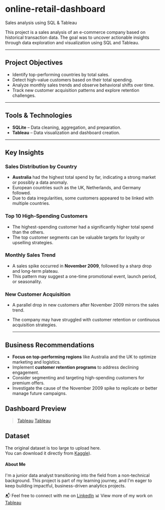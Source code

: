 # online-retail-dashboard
Sales analysis using SQL &amp; Tableau

This project is a sales analysis of an e-commerce company based on historical transaction data. The goal was to uncover actionable insights through data exploration and visualization using SQL and Tableau.

---

## Project Objectives

- Identify top-performing countries by total sales.
- Detect high-value customers based on their total spending.
- Analyze monthly sales trends and observe behavioral shifts over time.
- Track new customer acquisition patterns and explore retention challenges.

---

## Tools & Technologies

- **SQLite** – Data cleaning, aggregation, and preparation.
- **Tableau** – Data visualization and dashboard creation.

---

## Key Insights

### Sales Distribution by Country
- **Australia** had the highest total spend by far, indicating a strong market or possibly a data anomaly.
- European countries such as the UK, Netherlands, and Germany followed.
- Due to data irregularities, some customers appeared to be linked with multiple countries.

### Top 10 High-Spending Customers
- The highest-spending customer had a significantly higher total spend than the others.
- The top customer segments can be valuable targets for loyalty or upselling strategies.

### Monthly Sales Trend
- A sales spike occurred in **November 2009**, followed by a sharp drop and long-term plateau.
- This pattern may suggest a one-time promotional event, launch period, or seasonality.

### New Customer Acquisition
- A parallel drop in new customers after November 2009 mirrors the sales trend.
- The company may have struggled with customer retention or continuous acquisition strategies.

  ---

## Business Recommendations

- **Focus on top-performing regions** like Australia and the UK to optimize marketing and logistics.
- Implement **customer retention programs** to address declining engagement.
- Consider segmenting and targeting high-spending customers for premium offers.
- Investigate the cause of the November 2009 spike to replicate or better manage future campaigns.


## Dashboard Preview

> [Tableau](https://public.tableau.com/views/uk_retailer2/Dashboard2?:language=en-US&publish=yes&:sid=&:redirect=auth&:display_count=n&:origin=viz_share_link)
> [Tableau](https://public.tableau.com/views/uk_retailer1/Dashboard1?:language=en-US&:sid=&:redirect=auth&:display_count=n&:origin=viz_share_link)

## Dataset

The original dataset is too large to upload here.  
You can download it directly from [Kaggle](https://www.kaggle.com/datasets/mashlyn/online-retail-ii-uci/data)).

####  About Me

I'm a junior data analyst transitioning into the field from a non-technical background. This project is part of my learning journey, and I'm eager to keep building impactful, business-driven analytics projects.

📬 Feel free to connect with me on [Linkedln](www.linkedin.com/in/salihasonmez) 
📊 View more of my work on [Tableau](https://public.tableau.com/app/profile/saliha.s.nmez/vizzes)

